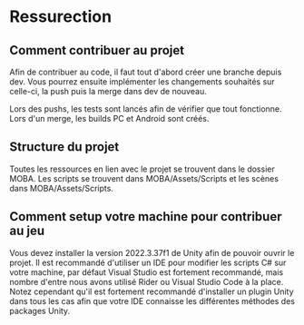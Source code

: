 # Ressurection

## Comment contribuer au projet

Afin de contribuer au code, il faut tout d'abord créer une branche depuis dev. Vous pourrez ensuite implémenter les changements souhaités sur celle-ci, la push puis la merge dans dev de nouveau.

Lors des pushs, les tests sont lancés afin de vérifier que tout fonctionne. Lors d'un merge, les builds PC et Android sont créés.

## Structure du projet

Toutes les ressources en lien avec le projet se trouvent dans le dossier MOBA. Les scripts se trouvent dans MOBA/Assets/Scripts et les scènes dans MOBA/Assets/Scripts.

## Comment setup votre machine pour contribuer au jeu

Vous devez installer la version 2022.3.37f1 de Unity afin de pouvoir ouvrir le projet. Il est recommandé d'utiliser un IDE pour modifier les scripts C# sur votre machine, par défaut Visual Studio est fortement recommandé, mais nombre d'entre nous avons utilisé Rider ou Visual Studio Code à la place. Notez cependant qu'il est fortement recommandé d'installer un plugin Unity dans tous les cas afin que votre IDE connaisse les différentes méthodes des packages Unity.
